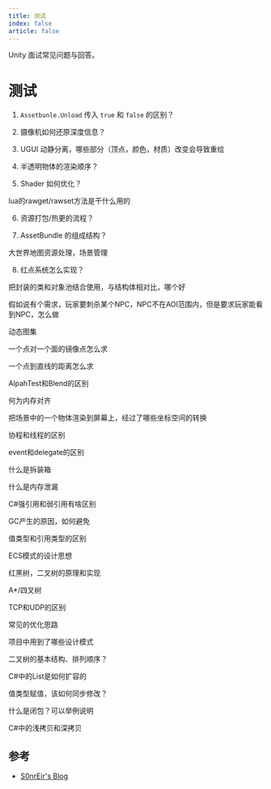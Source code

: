 ```yaml
---
title: 测试
index: false
article: false
---
```


Unity 面试常见问题与回答。

<!-- more -->

# 测试

1. `Assetbunle.Unload` 传入 `true` 和 `false` 的区别？

2. 摄像机如何还原深度信息？

3. UGUI 动静分离，哪些部分（顶点，颜色，材质）改变会导致重绘

4. 半透明物体的渲染顺序？

5. Shader 如何优化？

lua的rawget/rawset方法是干什么用的

6. 资源打包/热更的流程？

7. AssetBundle 的组成结构？

大世界地图资源处理，场景管理

8. 红点系统怎么实现？

把封装的类和对象池结合使用，与结构体相对比，哪个好

假如说有个需求，玩家要刺杀某个NPC，NPC不在AOI范围内，但是要求玩家能看到NPC，怎么做

动态图集

一个点对一个面的镜像点怎么求

一个点到直线的距离怎么求


AlpahTest和Blend的区别

何为内存对齐

把场景中的一个物体渲染到屏幕上，经过了哪些坐标空间的转换

协程和线程的区别

event和delegate的区别

什么是拆装箱

什么是内存泄漏

C#强引用和弱引用有啥区别

GC产生的原因，如何避免

值类型和引用类型的区别

ECS模式的设计思想

红黑树，二叉树的原理和实现

A*/四叉树

TCP和UDP的区别

常见的优化思路

项目中用到了哪些设计模式

二叉树的基本结构、排列顺序？

C#中的List是如何扩容的

值类型赋值，该如何同步修改？

什么是闭包？可以举例说明

C#中的浅拷贝和深拷贝

## 参考

* [S0nrEir's Blog](https://s0nreir.github.io/)